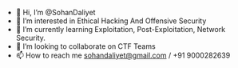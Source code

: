 - 👋 Hi, I’m @SohanDaliyet
- 👀 I’m interested in Ethical Hacking And Offensive Security
- 🌱 I’m currently learning Exploitation, Post-Exploitation, Network Security. 
- 💞️ I’m looking to collaborate on CTF Teams
- 📫 How to reach me sohandaliyet@gmail.com / +91 9000282639

<!---
SohanDaliyet/SohanDaliyet is a ✨ special ✨ repository because its `README.md` (this file) appears on your GitHub profile.
You can click the Preview link to take a look at your changes.
--->
